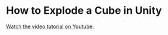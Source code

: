 # How to Explode a Cube in Unity

[Watch the video tutorial on Youtube](https://youtu.be/wcQqYOSteSs).